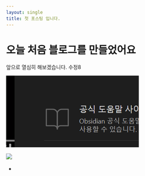 ```yaml
---
layout: single
title: 첫 포스팅 입니다.
---
```


# 오늘 처음 블로그를 만들었어요

앞으로 열심히 해보겠습니다.
	수정8

![](../images/image1.png)






![](../image/Pasted%image%2020240315191148.png)


-


